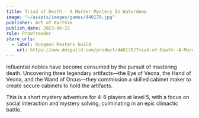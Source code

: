 ```yaml
---
title: Triad of Death - A Murder Mystery In Waterdeep
image: "~/assets/images/games/440170.jpg"
publisher: Art of Karthik
publish_date: 2023-06-25
role: Proofreader
store_urls:
  - label: Dungeon Masters Guild
    url: https://www.dmsguild.com/product/440170/Triad-of-Death--A-Murder-Mystery-In-Waterdeep
---
```


Influential nobles have become consumed by the pursuit of mastering death. Uncovering three legendary artifacts—the Eye of Vecna, the Hand of Vecna, and the Wand of Orcus—they commission a skilled cabinet maker to create secure cabinets to hold the artifacts.

This is a short mystery adventure for 4-6 players at level 5, with a focus on social interaction and mystery solving, culminating in an epic climactic battle.